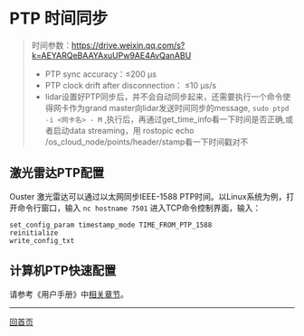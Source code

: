 # PTP 时间同步

> 时间参数：https://drive.weixin.qq.com/s?k=AEYARQeBAAYAxuUPw9AE4AvQanABU
>
> - PTP sync accuracy：≤200 μs
> - PTP clock drift after disconnection： ≤10 μs/s
> - lidar设置好PTP同步后，并不会自动同步起来，还需要执行一个命令使得网卡作为grand master向lidar发送时间同步的message, ` sudo ptpd -i <网卡名> - M ` ,执行后，再通过get_time_info看一下时间是否正确,或者启动data streaming，用 rostopic echo /os_cloud_node/points/header/stamp看一下时间戳对不

## 激光雷达PTP配置

Ouster 激光雷达可以通过以太网同步IEEE-1588 PTP时间。以Linux系统为例，打开命令行窗口，输入 `nc hostname 7501` 进入TCP命令控制界面，输入：

```
set_config_param timestamp_mode TIME_FROM_PTP_1588
reinitialize
write_config_txt
```

## 计算机PTP快速配置

请参考《用户手册》中[相关章节](https://drive.weixin.qq.com/s?k=AEYARQeBAAYy6dZVMzAE4AvQanABU)。

---
[回首页](README)

